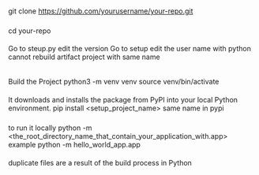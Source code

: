 ###
git clone https://github.com/yourusername/your-repo.git
###
cd your-repo

####
Go to steup.py edit the version
Go to setup edit the user name
with python cannot rebuild artifact project with same name
######




####
Build the Project
python3 -m venv venv
source venv/bin/activate


 ####
 It downloads and installs the package from PyPI into your local Python environment.
 pip install <setup_project_name> same name in pypi
#####

#####
to run it locally
python -m <the_root_directory_name_that_contain_your_application_with.app> 
example python -m hello_world_app.app

####



duplicate files are a result of the build process in Python